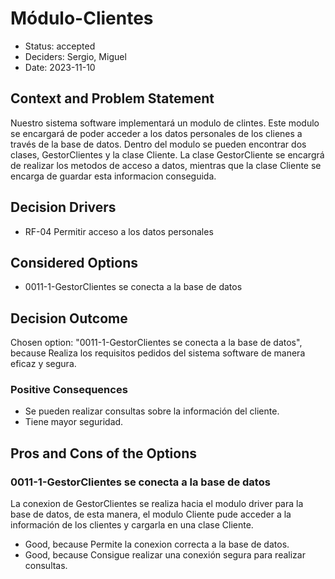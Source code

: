 # Módulo-Clientes

* Status: accepted
* Deciders: Sergio, Miguel
* Date: 2023-11-10

## Context and Problem Statement

Nuestro sistema software implementará un modulo de clintes. Este modulo se encargará de poder acceder a los datos personales de los clienes a través de la base de datos. Dentro del modulo se pueden encontrar dos clases, GestorClientes y la clase Cliente. La clase GestorCliente se encargrá de realizar los metodos de acceso a datos, mientras que la clase Cliente se encarga de guardar esta informacion conseguida.

## Decision Drivers

* RF-04 Permitir acceso a los datos personales

## Considered Options

* 0011-1-GestorClientes se conecta a la base de datos

## Decision Outcome

Chosen option: "0011-1-GestorClientes se conecta a la base de datos", because Realiza los requisitos pedidos del sistema software de manera eficaz y segura.

### Positive Consequences

* Se pueden realizar consultas sobre la información del cliente.
* Tiene mayor seguridad.

## Pros and Cons of the Options

### 0011-1-GestorClientes se conecta a la base de datos

La conexion de GestorClientes se realiza hacia el modulo driver para la base de datos, de esta manera, el modulo Cliente pude acceder a la información de los clientes y cargarla en una clase Cliente.

* Good, because Permite la conexion correcta a la base de datos.
* Good, because Consigue realizar una conexión segura para realizar consultas.
